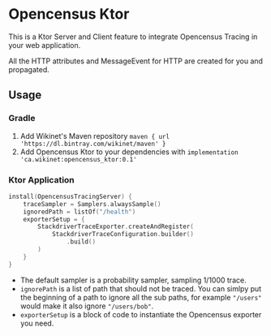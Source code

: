 # Opencensus Ktor

This is a Ktor Server and Client feature to integrate Opencensus Tracing in your web application.

All the HTTP attributes and MessageEvent for HTTP are created for you and propagated.

## Usage
### Gradle
 1. Add Wikinet's Maven repository `maven { url 'https://dl.bintray.com/wikinet/maven' }`
 2. Add Opencensus Ktor to your dependencies with `implementation 'ca.wikinet:opencensus_ktor:0.1'`

### Ktor Application
```kotlin
install(OpencensusTracingServer) {
    traceSampler = Samplers.alwaysSample()
    ignoredPath = listOf("/health")
    exporterSetup = {
        StackdriverTraceExporter.createAndRegister(
            StackdriverTraceConfiguration.builder()
                .build()
        )
    }
}
```
 * The default sampler is a probability sampler, sampling 1/1000 trace.
 * `ignorePath` is a list of path that should not be traced. You can simlpy put the beginning of a path to ignore all the sub paths, for example `"/users"` would make it also ignore `"/users/bob"`.
 * `exporterSetup` is a block of code to instantiate the Opencensus exporter you need.
